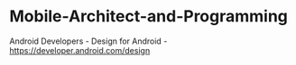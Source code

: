 # Mobile-Architect-and-Programming

Android Developers - Design for Android - https://developer.android.com/design
